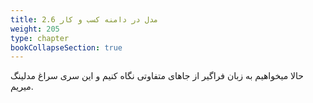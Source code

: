 ```yaml
---
title: 2.6 مدل در دامنه کسب و کار
weight: 205
type: chapter
bookCollapseSection: true
---
```


حالا میخواهیم به زبان فراگیر از جاهای متفاوتی نگاه کنیم و این سری سراغ مدلینگ میریم.
